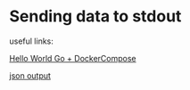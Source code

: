 # Sending data to stdout


useful links:

[Hello World Go + DockerCompose](https://medium.com/@hackintoshrao/hello-world-go-dockercompose-38e0f28618dc)


[json output](https://go.dev/play/p/LY0RWyrT6r4)